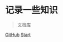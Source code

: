 # 记录一些知识


> 文档库

[GitHub](https://github.com/aikeMax/library_notes/tree/master/docs)
[Start](start.md)
